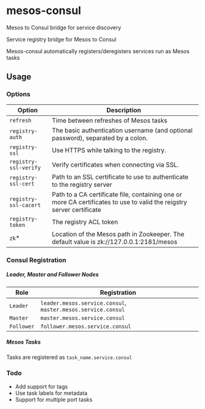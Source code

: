 # mesos-consul
Mesos to Consul bridge for service discovery

Service registry bridge for Mesos to Consul

Mesos-consul automatically registers/deregisters services run as Mesos tasks

Usage
-----
### Options
|         Option        | Description |
|-----------------------|-------------|
| `refresh`             | Time between refreshes of Mesos tasks
| `registry-auth`       | The basic authentication username (and optional password), separated by a colon.
| `registry-ssl`        | Use HTTPS while talking to the registry.
| `registry-ssl-verify` | Verify certificates when connecting via SSL.
| `registry-ssl-cert`   | Path to an SSL certificate to use to authenticate to the registry server
| `registry-ssl-cacert` | Path to a CA certificate file, containing one or more CA certificates to use to valid the reigstry server certificate
| `registry-token`      | The registry ACL token
| `zk`*                 | Location of the Mesos path in Zookeeper. The default value is zk://127.0.0.1:2181/mesos


### Consul Registration

##### Leader, Master and Follower Nodes

|    Role    | Registration 
|------------|--------------
| `Leader`   | `leader.mesos.service.consul`, `master.mesos.service.consul`
| `Master`   | `master.mesos.service.consul`
| `Follower` | `follower.mesos.service.consul`

##### Mesos Tasks

Tasks are registered as `task_name.service.consul`

### Todo
  * Add support for tags
  * Use task labels for metadata
  * Support for multiple port tasks
